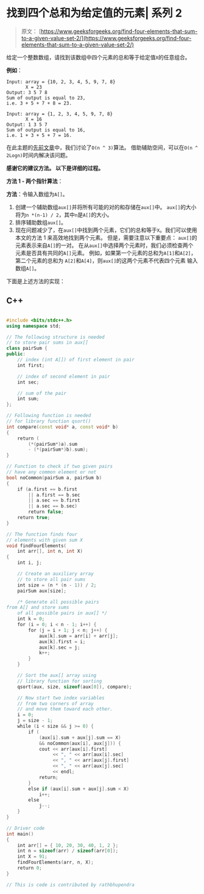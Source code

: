 # 找到四个总和为给定值的元素| 系列 2

> 原文： [https://www.geeksforgeeks.org/find-four-elements-that-sum-to-a-given-value-set-2/](https://www.geeksforgeeks.org/find-four-elements-that-sum-to-a-given-value-set-2/)

给定一个整数数组，请找到该数组中四个元素的总和等于给定值`X`的任意组合。

**例如**：

```
Input: array = {10, 2, 3, 4, 5, 9, 7, 8} 
       X = 23 
Output: 3 5 7 8
Sum of output is equal to 23, 
i.e. 3 + 5 + 7 + 8 = 23.

Input: array = {1, 2, 3, 4, 5, 9, 7, 8}
       X = 16 
Output: 1 3 5 7
Sum of output is equal to 16, 
i.e. 1 + 3 + 5 + 7 = 16.

```



在此主题的[先前文章](https://www.geeksforgeeks.org/find-four-numbers-with-sum-equal-to-given-sum/)中，我们讨论了`O(n ^ 3)`算法。 借助辅助空间，可以在`O(n ^ 2Logn)`时间内解决该问题。

**感谢它的建议方法。 以下是详细的过程。**

**方法 1 - 两个指针算法**：

**方法**：令输入数组为`A[]`。

1.  创建一个辅助数组`aux[]`并将所有可能的对的和存储在`aux[]`中。 `aux[]`的大小将为`n *(n-1) / 2`，其中`n`是`A[]`的大小。
2.  排序辅助数组`aux[]`。
3.  现在问题减少了，在`aux[]`中找到两个元素，它们的总和等于`X`。我们可以使用本文的方法 1 来高效地找到两个元素。 但是，需要注意以下重要点：
    `aux[]`的元素表示来自`A[]`的一对。 在从`aux[]`中选择两个元素时，我们必须检查两个元素是否具有共同的`A[]`元素。 例如，如果第一个元素的总和为`A[1]`和`A[2]`，第二个元素的总和为 `A[2]`和`A[4]`，则`aux[]`的这两个元素不代表四个元素 输入数组`A[]`。

下面是上述方法的实现：

## C++ 

```cpp

#include <bits/stdc++.h> 
using namespace std; 

// The following structure is needed 
// to store pair sums in aux[] 
class pairSum { 
public: 
    // index (int A[]) of first element in pair 
    int first; 

    // index of second element in pair 
    int sec; 

    // sum of the pair 
    int sum; 
}; 

// Following function is needed 
// for library function qsort() 
int compare(const void* a, const void* b) 
{ 
    return ( 
        (*(pairSum*)a).sum 
        - (*(pairSum*)b).sum); 
} 

// Function to check if two given pairs 
// have any common element or not 
bool noCommon(pairSum a, pairSum b) 
{ 
    if (a.first == b.first 
        || a.first == b.sec 
        || a.sec == b.first 
        || a.sec == b.sec) 
        return false; 
    return true; 
} 

// The function finds four 
// elements with given sum X 
void findFourElements( 
    int arr[], int n, int X) 
{ 
    int i, j; 

    // Create an auxiliary array 
    // to store all pair sums 
    int size = (n * (n - 1)) / 2; 
    pairSum aux[size]; 

    /* Generate all possible pairs  
from A[] and store sums  
    of all possible pairs in aux[] */
    int k = 0; 
    for (i = 0; i < n - 1; i++) { 
        for (j = i + 1; j < n; j++) { 
            aux[k].sum = arr[i] + arr[j]; 
            aux[k].first = i; 
            aux[k].sec = j; 
            k++; 
        } 
    } 

    // Sort the aux[] array using 
    // library function for sorting 
    qsort(aux, size, sizeof(aux[0]), compare); 

    // Now start two index variables 
    // from two corners of array 
    // and move them toward each other. 
    i = 0; 
    j = size - 1; 
    while (i < size && j >= 0) { 
        if ( 
            (aux[i].sum + aux[j].sum == X) 
            && noCommon(aux[i], aux[j])) { 
            cout << arr[aux[i].first] 
                 << ", " << arr[aux[i].sec] 
                 << ", " << arr[aux[j].first] 
                 << ", " << arr[aux[j].sec] 
                 << endl; 
            return; 
        } 
        else if (aux[i].sum + aux[j].sum < X) 
            i++; 
        else
            j--; 
    } 
} 

// Driver code 
int main() 
{ 
    int arr[] = { 10, 20, 30, 40, 1, 2 }; 
    int n = sizeof(arr) / sizeof(arr[0]); 
    int X = 91; 
    findFourElements(arr, n, X); 
    return 0; 
} 

// This is code is contributed by rathbhupendra 

```